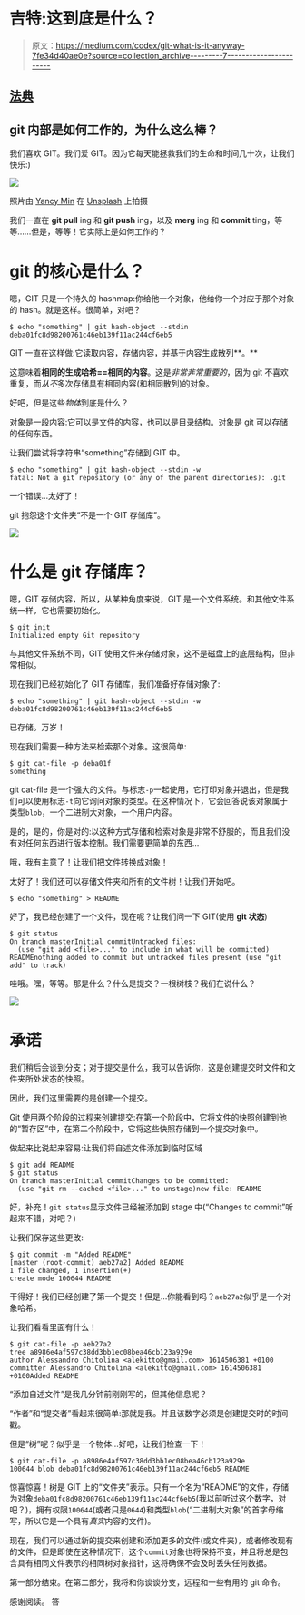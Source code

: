 # 吉特:这到底是什么？

> 原文：<https://medium.com/codex/git-what-is-it-anyway-7fe34d40ae0e?source=collection_archive---------7----------------------->

## [法典](http://medium.com/codex)

## git 内部是如何工作的，为什么这么棒？

我们喜欢 GIT。我们爱 GIT。因为它每天能拯救我们的生命和时间几十次，让我们快乐:)

![](img/3921bf2c312182828f0320b0ee621543.png)

照片由 [Yancy Min](https://unsplash.com/@yancymin?utm_source=medium&utm_medium=referral) 在 [Unsplash](https://unsplash.com?utm_source=medium&utm_medium=referral) 上拍摄

我们一直在 **git pull** ing 和 **git push** ing，以及 **merg** ing 和 **commit** ting，等等……但是，等等！它实际上是如何工作的？

# git 的核心是什么？

嗯，GIT 只是一个持久的 hashmap:你给他一个对象，他给你一个对应于那个对象的 hash。就是这样。很简单，对吧？

```
$ echo "something" | git hash-object --stdin
deba01fc8d98200761c46eb139f11ac244cf6eb5
```

GIT 一直在这样做:它读取内容，存储内容，并基于内容生成散列**。**

这意味着**相同的生成哈希==相同的内容**。这是*非常非常重要的*，因为 git 不喜欢重复，而*从不*多次存储具有相同内容(和相同散列)的对象。

好吧，但是这些*物体*到底是什么？

对象是一段内容:它可以是文件的内容，也可以是目录结构。对象是 git 可以存储的任何东西。

让我们尝试将字符串“something”存储到 GIT 中。

```
$ echo "something" | git hash-object --stdin -w
fatal: Not a git repository (or any of the parent directories): .git
```

一个错误…太好了！

git 抱怨这个文件夹“不是一个 GIT 存储库”。

![](img/22ed6f63d92da0e7af75e00731f9cb0d.png)

# 什么是 git 存储库？

嗯，GIT 存储内容，所以，从某种角度来说，GIT 是一个文件系统。和其他文件系统一样，它也需要初始化。

```
$ git init
Initialized empty Git repository
```

与其他文件系统不同，GIT 使用文件来存储对象，这不是磁盘上的底层结构，但非常相似。

现在我们已经初始化了 GIT 存储库，我们准备好存储对象了:

```
$ echo "something" | git hash-object --stdin -w
deba01fc8d98200761c46eb139f11ac244cf6eb5
```

已存储。万岁！

现在我们需要一种方法来检索那个对象。这很简单:

```
$ git cat-file -p deba01f
something
```

git cat-file 是一个强大的文件。与标志`-p`一起使用，它打印对象并退出，但是我们可以使用标志`-t`向它询问对象的类型。在这种情况下，它会回答说该对象属于类型`blob`，一个二进制大对象，一个用户内容。

是的，是的，你是对的:以这种方式存储和检索对象是非常不舒服的，而且我们没有对任何东西进行版本控制。我们需要更简单的东西…

哦，我有主意了！让我们把文件转换成对象！

太好了！我们还可以存储文件夹和所有的文件树！让我们开始吧。

```
$ echo "something" > README
```

好了，我已经创建了一个文件，现在呢？让我们问一下 GIT(使用 **git 状态**)

```
$ git status
On branch masterInitial commitUntracked files:
  (use "git add <file>..." to include in what will be committed) READMEnothing added to commit but untracked files present (use "git add" to track)
```

哇哦。嘿，等等。那是什么？什么是提交？一根树枝？我们在说什么？

![](img/0ad366e71566aee6b0900e00bfe9e041.png)

# 承诺

我们稍后会谈到分支；对于提交是什么，我可以告诉你，这是创建提交时文件和文件夹所处状态的快照。

因此，我们这里需要的是创建一个提交。

Git 使用两个阶段的过程来创建提交:在第一个阶段中，它将文件的快照创建到他的“暂存区”中，在第二个阶段中，它将这些快照存储到一个提交对象中。

做起来比说起来容易:让我们将自述文件添加到临时区域

```
$ git add README
$ git status
On branch masterInitial commitChanges to be committed:
  (use "git rm --cached <file>..." to unstage)new file: README
```

好，补充！`git status`显示文件已经被添加到 stage 中(“Changes to commit”听起来不错，对吧？)

让我们保存这些更改:

```
$ git commit -m "Added README"
[master (root-commit) aeb27a2] Added README
1 file changed, 1 insertion(+)
create mode 100644 README
```

干得好！我们已经创建了第一个提交！但是…你能看到吗？`aeb27a2`似乎是一个对象哈希。

让我们看看里面有什么！

```
$ git cat-file -p aeb27a2
tree a8986e4af597c38dd3bb1ec08bea46cb123a929e
author Alessandro Chitolina <alekitto@gmail.com> 1614506381 +0100
committer Alessandro Chitolina <alekitto@gmail.com> 1614506381 +0100Added README
```

“添加自述文件”是我几分钟前刚刚写的，但其他信息呢？

“作者”和“提交者”看起来很简单:那就是我。并且该数字必须是创建提交时的时间戳。

但是“树”呢？似乎是一个物体…好吧，让我们检查一下！

```
$ git cat-file -p a8986e4af597c38dd3bb1ec08bea46cb123a929e
100644 blob deba01fc8d98200761c46eb139f11ac244cf6eb5 README
```

惊喜惊喜！树是 GIT 上的“文件夹”表示。只有一个名为“README”的文件，存储为对象`deba01fc8d98200761c46eb139f11ac244cf6eb5`(我以前听过这个数字，对吧？)，拥有权限`100644`(或者只是`0644`)和类型`blob`(“二进制大对象”的首字母缩写，所以它是一个具有*真实*内容的文件)。

现在，我们可以通过新的提交来创建和添加更多的文件(或文件夹)，或者修改现有的文件，但是即使在这种情况下，这个`commit`对象也将保持不变，并且将总是包含具有相同文件表示的相同树对象指针，这将确保不会及时丢失任何数据。

第一部分结束。在第二部分，我将和你谈谈分支，远程和一些有用的 git 命令。

感谢阅读。
答